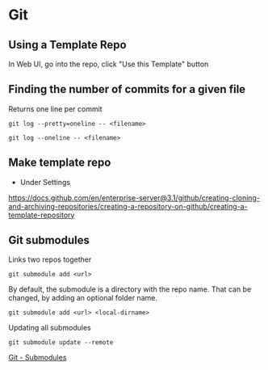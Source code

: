 # Git

## Using a Template Repo
In Web UI, go into the repo, click "Use this Template" button

## Finding the number of commits for a given file
Returns one line per commit
```
git log --pretty=oneline -- <filename>
```
```
git log --oneline -- <filename>
```
## Make template repo
* Under Settings

https://docs.github.com/en/enterprise-server@3.1/github/creating-cloning-and-archiving-repositories/creating-a-repository-on-github/creating-a-template-repository

## Git submodules
Links two repos together
```
git submodule add <url>
```

By default, the submodule is a directory with the repo name. That can be changed, by adding an optional folder name.
```
git submodule add <url> <local-dirname>
```

Updating all submodules
```
git submodule update --remote
```

[Git - Submodules](https://git-scm.com/book/en/v2/Git-Tools-Submodules)
